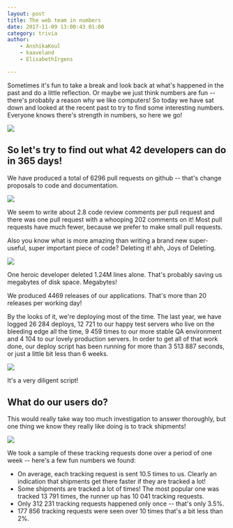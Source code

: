 ```yaml
---
layout: post
title: The web team in numbers
date: 2017-11-09 13:00:43 01:00
category: trivia
author:
    - AnshikaKoul
    - kaaveland
    - ElisabethIrgens

---
```


Sometimes it's fun to take a break and look back at what's happened in the past and do a little reflection. Or maybe we just think numbers are fun -- there's probably a reason why we like computers! So today we have sat down and looked at the recent past to try to find some interesting numbers. Everyone knows there's strength in numbers, so here we go!

<img src="{{ site.baseurl }}/img/webteam-in-numbers/developers.svg">

So let's try to find out what 42 developers can do in 365 days!
---

We have produced a total of 6296 pull requests on github -- that's change proposals to code and documentation.

<img src="{{ site.baseurl }}/img/webteam-in-numbers/pullrequests.svg">

We seem to write about 2.8 code review comments per pull request and there was one pull request with a whooping 202 comments on it! Most pull requests have much fewer, because we prefer to make small pull requests.

Also you know what is more amazing than writing a brand new super-useful, super important piece of code? Deleting it! ahh, Joys of Deleting.

<img src="{{ site.baseurl }}/img/webteam-in-numbers/deletions.svg">

One heroic developer deleted 1.24M lines alone. That's probably saving us megabytes of disk space. Megabytes!

We produced 4469 releases of our applications. That's more than 20 releases per working day!

By the looks of it, we're deploying most of the time. The last year, we have logged 26 284 deploys, 12 721 to our happy test servers who live on the bleeding edge all the time, 9 459 times to our more stable QA environment and 4 104 to our lovely production servers. In order to get all of that work done, our deploy script has been running for more than 3 513 887 seconds, or just a little bit less than 6 weeks.

<img src="{{ site.baseurl }}/img/webteam-in-numbers/deploy-script.svg">

It's a very diligent script!

What do our users do?
---

This would really take way too much investigation to answer thoroughly, but one thing we know they really like doing is to track shipments!

<img src="{{ site.baseurl }}/img/webteam-in-numbers/tracking.svg">

We took a sample of these tracking requests done over a period of one week -- here's a few fun numbers we found:

- On average, each tracking request is sent 10.5 times to us. Clearly an indication that shipments get there faster if they are tracked a lot!
- Some shipments are tracked a lot of times! The most popular one was tracked 13 791 times, the runner up has 10 041 tracking requests.
- Only 312 231 tracking requests happened only once -- that's only 3.5%.
- 177 856 tracking requests were seen over 10 times that's a bit less than 2%.
